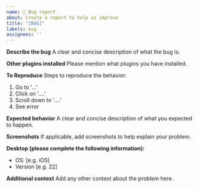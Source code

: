 ```yaml
---
name: 🐛 Bug report
about: Create a report to help us improve
title: "[BUG]"
labels: bug
assignees: ''
---
```

**Describe the bug**
A clear and concise description of what the bug is.

**Other plugins installed**
Please mention what plugins you have installed.

**To Reproduce**
Steps to reproduce the behavior:
1. Go to '...'
2. Click on '....'
3. Scroll down to '....'
4. See error

**Expected behavior**
A clear and concise description of what you expected to happen.

**Screenshots**
If applicable, add screenshots to help explain your problem.

**Desktop (please complete the following information):**
- OS: [e.g. iOS]
- Version [e.g. 22]

**Additional context**
Add any other context about the problem here.
